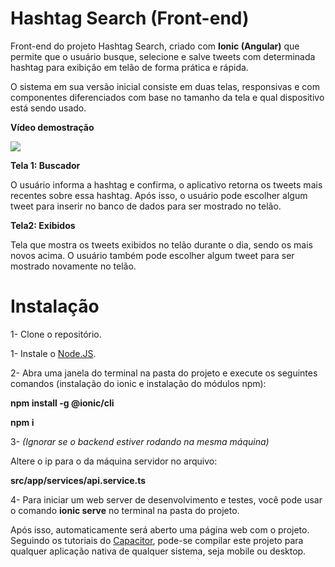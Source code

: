 # Hashtag Search (Front-end)
Front-end do projeto Hashtag Search, criado com **Ionic (Angular)** que permite que o usuário busque, selecione e salve tweets com determinada hashtag para exibição em telão de forma prática e rápida.

O sistema em sua versão inicial consiste em duas telas, responsivas e com componentes diferenciados com base no tamanho da tela e qual dispositivo está sendo usado. 

**Vídeo demostração**

[![](http://img.youtube.com/vi/sVYyRrcJRqk/0.jpg)](http://www.youtube.com/watch?v=sVYyRrcJRqk "Demostração - Buscador de hashtag")


**Tela 1: Buscador**

O usuário informa a hashtag e confirma, o aplicativo retorna os tweets mais recentes sobre essa hashtag. Após isso, o usuário pode escolher algum tweet para inserir no banco de dados para ser mostrado no telão.

**Tela2: Exibidos**

Tela que mostra os tweets exibidos no telão durante o dia, sendo os mais novos acima. O usuário também pode escolher algum tweet para ser mostrado novamente no telão.

# Instalação

1- Clone o repositório.

1- Instale o [Node.JS](https://nodejs.org/pt-br/).

2- Abra uma janela do terminal na pasta do projeto e execute os seguintes comandos (instalação do ionic e instalação do módulos npm): 

   **npm install -g @ionic/cli**
   
   **npm i**
   
   
3- *(Ignorar se o backend estiver rodando na mesma máquina)* 

   Altere o ip para o da máquina servidor no arquivo: 
   
   **src/app/services/api.service.ts**
   
4- Para iniciar um web server de desenvolvimento e testes, você pode usar o comando **ionic serve** no terminal na pasta do projeto.

Após isso, automaticamente será aberto uma página web com o projeto.
Seguindo os tutoriais do [Capacitor](https://capacitorjs.com), pode-se compilar este projeto para qualquer aplicação nativa de qualquer sistema, seja mobile ou desktop.

   


